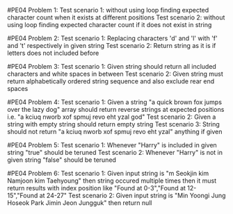 

#PE04 Problem 1:
	Test scenario 1: without using loop finding expected character count when it exists at different positions
	Test scenario 2: without using loop finding expected character count if it does not exist in string
	 

#PE04 Problem 2:
	Test scenario 1: Replacing characters 'd' and 'l' with 'f' and 't' respectively in given string
	Test scenario 2: Return string as it is if letters does not included before
	
	

#PE04 Problem 3:
	Test scenario 1: Given string should return all included characters and white spaces in between
	Test scenario 2: Given string must return alphabetically ordered string sequence and also exclude rear end spaces
	 

#PE04 Problem 4:
	Test scenario 1: Given a string "a quick brown fox jumps over the lazy dog" array should return reverse strings at expected positions i.e. "a kciuq nworb xof spmuj revo eht yzal god"
	Test scenario 2:  Given a string with empty string should return empty string
	Test scenario 3: String should not return "a kciuq nworb xof spmuj revo eht yzal" anything if given 


#PE04 Problem 5:
	Test scenario 1: Whenever "Harry" is included in given string "true" should be teruned 
	Test scenario 2: Whenever "Harry" is not in given string "false" should be teruned


#PE04 Problem 6:
	Test scenario 1: Given input string is "m Seokjin kim Namjoon kim Taehyoung" then string occured multiple times then it must return results with index position like "Found at 0-3","Found at 12-15","Found at 24-27"
	Test scenario 2: Given input string is "Min Yoongi Jung Hoseok Park Jimin Jeon Jungguk" then return null
	

